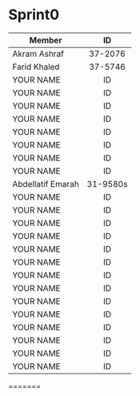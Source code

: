 # Sprint0
| Member    | ID |
|----------|:-------------:|
| Akram Ashraf |  37-2076 |
| Farid Khaled |  37-5746 | 
| YOUR NAME |  ID |
| YOUR NAME |  ID |
| YOUR NAME |  ID |
| YOUR NAME |  ID |
| YOUR NAME |  ID |
| YOUR NAME |  ID |
| YOUR NAME |  ID |
| YOUR NAME |  ID |
| Abdellatif Emarah |  31-9580s |
| YOUR NAME |  ID |
| YOUR NAME |  ID |
| YOUR NAME |  ID |
| YOUR NAME |  ID |
| YOUR NAME |  ID |
| YOUR NAME |  ID |
| YOUR NAME |  ID |
| YOUR NAME |  ID |
| YOUR NAME |  ID |
| YOUR NAME |  ID |
| YOUR NAME |  ID |
| YOUR NAME |  ID |
| YOUR NAME |  ID |
| YOUR NAME |  ID |
=======
